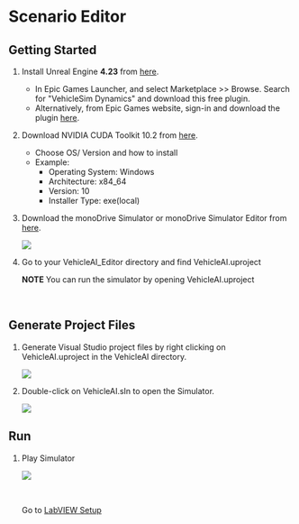 # Scenario Editor

## Getting Started

1. Install Unreal Engine **4.23** from [here](https://www.unrealengine.com/en-US/).

    - In Epic Games Launcher, and select Marketplace >> Browse. Search for "VehicleSim Dynamics" and download this free plugin. 
    - Alternatively, from Epic Games website, sign-in and download the plugin [here](https://www.unrealengine.com/marketplace/en-US/product/carsim-vehicle-dynamics).

1. Download NVIDIA CUDA Toolkit 10.2 from [here](https://developer.nvidia.com/cuda-downloads?target_os=Windows&target_arch=x86_64).
    - Choose OS/ Version and how to install
    - Example:
         - Operating System: Windows
         - Architecture: x84_64
         - Version: 10
         - Installer Type: exe(local)

1. Download the monoDrive Simulator or monoDrive Simulator Editor from [here](https://www.monodrive.io/register).

    <div class="img_container">
    <img class='lg_img' src="../LV_client/quick_start/imgs/sensor_editor_extract.png"/>
    </div>

1. Go to your VehicleAI_Editor directory and find VehicleAI.uproject

    **NOTE** 
    You can run the simulator by opening VehicleAI.uproject

<p>&nbsp;</p>

## Generate Project Files

1. Generate Visual Studio project files by right clicking on VehicleAI.uproject in the VehicleAI directory. 

    <div class="img_container">
    <img class='lg_img' src="../LV_client/quick_start/imgs/generate_project_files.png"/>
    </div>

2. Double-click on VehicleAI.sIn to open the Simulator.

    <div class="img_container">
    <img class='lg_img' src="../LV_client/quick_start/imgs/vehicle-sIn.png"/>
    </div>

## Run

1. Play Simulator

    <div class="img_container">
    <img class='wide_img' src="../LV_client/quick_start/imgs/play.png"/>
    </div>

    <p>&nbsp;</p>

    Go to [LabVIEW Setup](LV_client/quick_start/LabVIEW_client_quick_start.md)

    <p>&nbsp;</p>